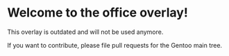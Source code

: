 # Welcome to the office overlay!

This overlay is outdated and will not be used anymore.

If you want to contribute, please file pull requests for the Gentoo main tree.

